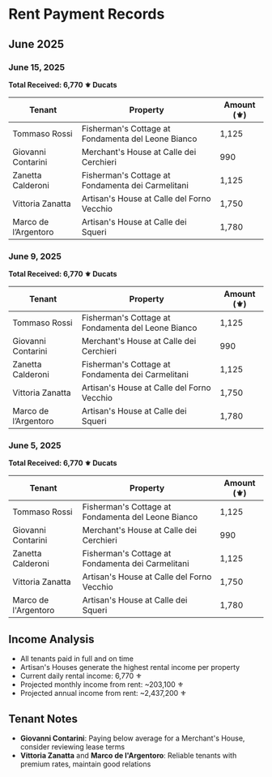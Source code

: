 # Rent Payment Records

## June 2025

### June 15, 2025
**Total Received: 6,770 ⚜️ Ducats**

| Tenant | Property | Amount (⚜️) |
|--------|----------|-------------|
| Tommaso Rossi | Fisherman's Cottage at Fondamenta del Leone Bianco | 1,125 |
| Giovanni Contarini | Merchant's House at Calle dei Cerchieri | 990 |
| Zanetta Calderoni | Fisherman's Cottage at Fondamenta dei Carmelitani | 1,125 |
| Vittoria Zanatta | Artisan's House at Calle del Forno Vecchio | 1,750 |
| Marco de l’Argentoro | Artisan's House at Calle dei Squeri | 1,780 |

### June 9, 2025
**Total Received: 6,770 ⚜️ Ducats**

| Tenant | Property | Amount (⚜️) |
|--------|----------|-------------|
| Tommaso Rossi | Fisherman's Cottage at Fondamenta del Leone Bianco | 1,125 |
| Giovanni Contarini | Merchant's House at Calle dei Cerchieri | 990 |
| Zanetta Calderoni | Fisherman's Cottage at Fondamenta dei Carmelitani | 1,125 |
| Vittoria Zanatta | Artisan's House at Calle del Forno Vecchio | 1,750 |
| Marco de l’Argentoro | Artisan's House at Calle dei Squeri | 1,780 |

### June 5, 2025
**Total Received: 6,770 ⚜️ Ducats**

| Tenant | Property | Amount (⚜️) |
|--------|----------|-------------|
| Tommaso Rossi | Fisherman's Cottage at Fondamenta del Leone Bianco | 1,125 |
| Giovanni Contarini | Merchant's House at Calle dei Cerchieri | 990 |
| Zanetta Calderoni | Fisherman's Cottage at Fondamenta dei Carmelitani | 1,125 |
| Vittoria Zanatta | Artisan's House at Calle del Forno Vecchio | 1,750 |
| Marco de l'Argentoro | Artisan's House at Calle dei Squeri | 1,780 |

## Income Analysis
- All tenants paid in full and on time
- Artisan's Houses generate the highest rental income per property
- Current daily rental income: 6,770 ⚜️
- Projected monthly income from rent: ~203,100 ⚜️
- Projected annual income from rent: ~2,437,200 ⚜️

## Tenant Notes
- **Giovanni Contarini**: Paying below average for a Merchant's House, consider reviewing lease terms
- **Vittoria Zanatta** and **Marco de l'Argentoro**: Reliable tenants with premium rates, maintain good relations

